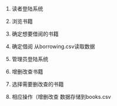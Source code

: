 1. 读者登陆系统
2. 浏览书籍
3. 确定想要借阅的书籍
4. 确定借阅
从borrowing.csv读取数据


1. 管理员登陆系统
2. 增删改查书籍
3. 选择需要删改查的书籍
4. 相应操作（增删改查
数据存储到books.csv


